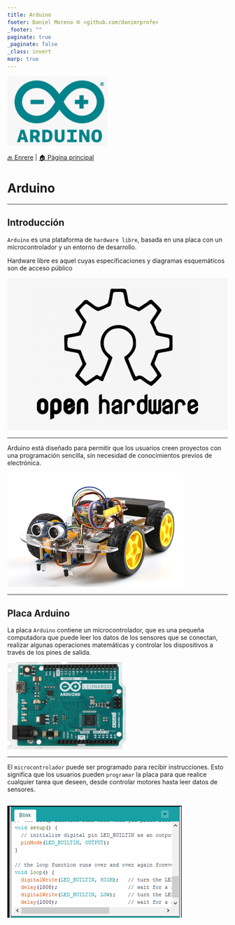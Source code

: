 ```yaml
---
title: Arduino
footer: Daniel Moreno 🌐 <github.com/danimrprofe>
_footer: ""
paginate: true
_paginate: false
_class: invert
marp: true
---
```


![imagen](img/2022-11-30-15-47-39.png)

[🔙 Enrere](../) | [🏠 Pàgina principal](http://danimrprofe.github.io/apuntes/)

# Arduino

---

## Introducción

``Arduino`` es una plataforma de ``hardware libre``, basada en una placa con un microcontrolador y un entorno de desarrollo.

Hardware libre es aquel cuyas especificaciones y diagramas esquemáticos son de acceso público

![w:300px](2023-03-09-10-38-01.png)

---

Arduino está diseñado para permitir que los usuarios creen proyectos con una programación sencilla, sin necesidad de conocimientos previos de electrónica.

![](2023-03-09-10-39-22.png)

---

## Placa Arduino

La placa ``Arduino`` contiene un microcontrolador, que es una pequeña computadora que puede leer los datos de los sensores que se conectan, realizar algunas operaciones matemáticas y controlar los dispositivos a través de los pines de salida.

![imagen](img/2022-11-30-15-48-01.png)

---

El ``microcontrolador`` puede ser programado para recibir instrucciones. Esto significa que los usuarios pueden ``programar`` la placa para que realice cualquier tarea que deseen, desde controlar motores hasta leer datos de sensores.

![](2023-03-09-10-41-06.png)
---
